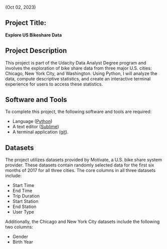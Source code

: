 (Oct 02, 2023)

## Project Title: 

**Explore US Bikeshare Data**


## Project Description

This project is part of the Udacity Data Analyst Degree program and involves the exploration of bike share data from three major U.S. cities: Chicago, New York City, and Washington. Using Python, I will analyze the data, compute descriptive statistics, and create an interactive terminal experience for users to access these statistics.


## Software and Tools

To complete this project, the following software and tools are required:

- Language ([Python](https://www.python.org/ "Python"))
- A text editor ([Sublime](https://www.sublimetext.com/3 "Sublime"))
- A terminal application ([git](https://git-scm.com/downloads "git")).


## Datasets

The project utilizes datasets provided by Motivate, a U.S. bike share system provider. These datasets contain randomly selected data for the first six months of 2017 for all three cities. The core columns in all three datasets include:

- Start Time
- End Time
- Trip Duration
- Start Station
- End Station
- User Type

Additionally, the Chicago and New York City datasets include the following two columns:

- Gender
- Birth Year
